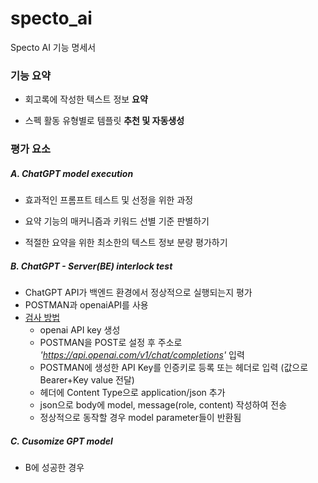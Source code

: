 # specto_ai

Specto AI 기능 명세서

### 기능 요약

  - 회고록에 작성한 텍스트 정보 __요약__

  - 스펙 활동 유형별로 템플릿 __추천 및 자동생성__


### 평가 요소

##### A. ChatGPT model execution

  - 효과적인 프롬프트 테스트 및 선정을 위한 과정

  - 요약 기능의 매커니즘과 키워드 선별 기준 판별하기

  - 적절한 요약을 위한 최소한의 텍스트 정보 분량 평가하기

##### B. ChatGPT - Server(BE) interlock test
 
  - ChatGPT API가 백엔드 환경에서 정상적으로 실행되는지 평가
  - POSTMAN과 openaiAPI를 사용
  - <u>검사 방법</u>
    - openai API key 생성
    - POSTMAN을 POST로 설정 후 주소로 _'https://api.openai.com/v1/chat/completions'_ 입력
    - POSTMAN에 생성한 API Key를 인증키로 등록 또는 헤더로 입력 (값으로 Bearer+Key value 전달)
    - 헤더에 Content Type으로 application/json 추가
    - json으로 body에 model, message(role, content) 작성하여 전송
    - 정상적으로 동작할 경우 model parameter들이 반환됨

##### C. Cusomize GPT model

  - B에 성공한 경우 
